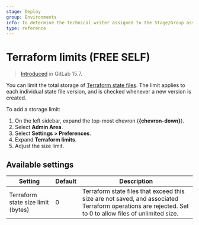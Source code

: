 ```yaml
---
stage: Deploy
group: Environments
info: To determine the technical writer assigned to the Stage/Group associated with this page, see https://about.gitlab.com/handbook/product/ux/technical-writing/#assignments
type: reference
---
```


# Terraform limits **(FREE SELF)**

> [Introduced](https://gitlab.com/gitlab-org/gitlab/-/issues/352951) in GitLab 15.7.

You can limit the total storage of [Terraform state files](../terraform_state.md).
The limit applies to each individual
state file version, and is checked whenever a new version is created.

To add a storage limit:

1. On the left sidebar, expand the top-most chevron (**{chevron-down}**).
1. Select **Admin Area**.
1. Select **Settings > Preferences**.
1. Expand **Terraform limits**.
1. Adjust the size limit.

## Available settings

| Setting                            | Default | Description                                                                                                                                             |
|------------------------------------|---------|---------------------------------------------------------------------------------------------------------------------------------------------------------|
| Terraform state size limit (bytes) | 0       | Terraform state files that exceed this size are not saved, and associated Terraform operations are rejected. Set to 0 to allow files of unlimited size. |
